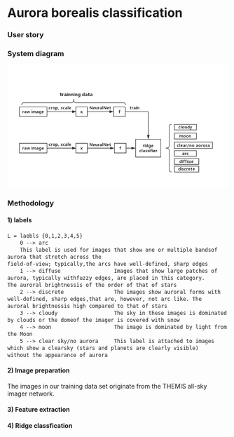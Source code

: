 # Aurora borealis classification
### User story

### System diagram
![Screenshot](dataflow.jpg)
### Methodology
#### 1) labels    
    L = laebls {0,1,2,3,4,5}    
        0 --> arc                     
        This label is used for images that show one or multiple bandsof aurora that stretch across the                                             field-of-view; typically,the arcs have well-defined, sharp edges
        1 --> diffuse                 Images that show large patches of aurora, typically withfuzzy edges, are placed in this category.                                         The auroral brightnessis of the order of that of stars
        2 --> discrete                The images show auroral forms with well-defined, sharp edges,that are, however, not arc like. The                                         auroral brightnessis high compared to that of stars
        3 --> cloudy                  The sky in these images is dominated by clouds or the domeof the imager is covered with snow
        4 --> moon                    The image is dominated by light from the Moon
        5 --> clear sky/no aurora     This label is attached to images which show a clearsky (stars and planets are clearly visible)                                             without the appearance of aurora
#### 2) Image preparation
The images in our training data set originate from the THEMIS all-sky imager network.

#### 3) Feature extraction

#### 4) Ridge classfication



